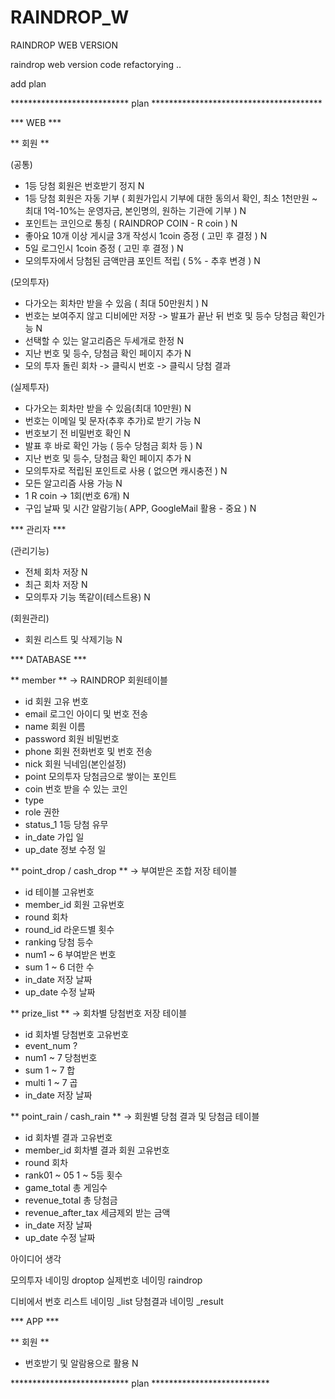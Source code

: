# RAINDROP_W
RAINDROP WEB VERSION

raindrop web version code refactorying ..

add plan

*************************** plan ***************************************

*** WEB ***

** 회원 **

(공통)
  - 1등 당첨 회원은 번호받기 정지 N
  - 1등 당첨 회원은 자동 기부 ( 회원가입시 기부에 대한 동의서 확인, 최소 1천만원 ~ 최대 1억-10%는 운영자금, 본인명의, 원하는 기관에 기부 ) N
  - 포인트는 코인으로 통칭 ( RAINDROP COIN - R coin ) N
  - 좋아요 10개 이상 게시글 3개 작성시 1coin 증정 ( 고민 후 결정 ) N
  - 5일 로그인시 1coin 증정 ( 고민 후 결정 ) N
  - 모의투자에서 당첨된 금액만큼 포인트 적립 ( 5% - 추후 변경 ) N

(모의투자)
  - 다가오는 회차만 받을 수 있음 ( 최대 50만원치 ) N
  - 번호는 보여주지 않고 디비에만 저장 -> 발표가 끝난 뒤 번호 및 등수 당첨금 확인가능 N
  - 선택할 수 있는 알고리즘은 두세개로 한정 N
  - 지난 번호 및 등수, 당첨금 확인 페이지 추가 N
   - 모의 투자 돌린 회차 -> 클릭시 번호 -> 클릭시 당첨 결과

(실제투자)
  - 다가오는 회차만 받을 수 있음(최대 10만원) N
  - 번호는 이메일 및 문자(추후 추가)로 받기 가능 N
  - 번호보기 전 비밀번호 확인 N
  - 발표 후 바로 확인 가능 ( 등수 당첨금 회차 등 ) N
  - 지난 번호 및 등수, 당첨금 확인 페이지 추가 N
  - 모의투자로 적립된 포인트로 사용 ( 없으면 캐시충전 ) N
  - 모든 알고리즘 사용 가능 N
  - 1 R coin -> 1회(번호 6개) N
  - 구입 날짜 및 시간 알람기능( APP, GoogleMail 활용 - 중요 ) N

*** 관리자 ***

(관리기능)
  - 전체 회차 저장 N
  - 최근 회차 저장 N
  - 모의투자 기능 똑같이(테스트용) N

(회원관리)
  - 회원 리스트 및 삭제기능 N

*** DATABASE ***

 ** member **
  -> RAINDROP 회원테이블
  - id 회원 고유 번호
  - email 로그인 아이디 및 번호 전송
  - name 회원 이름
  - password 회원 비밀번호
  - phone 회원 전화번호 및 번호 전송
  - nick 회원 닉네임(본인설정)
  - point 모의투자 당첨금으로 쌓이는 포인트
  - coin 번호 받을 수 있는 코인
  - type
  - role 권한
  - status_1 1등 당첨 유무
  - in_date 가입 일
  - up_date 정보 수정 일

 ** point_drop / cash_drop **
  -> 부여받은 조합 저장 테이블
  - id 테이블 고유번호
  - member_id 회원 고유번호
  - round 회차
  - round_id 라운드별 횟수
  - ranking 당첨 등수
  - num1 ~ 6 부여받은 번호
  - sum 1 ~ 6 더한 수
  - in_date 저장 날짜
  - up_date 수정 날짜

 ** prize_list **
  -> 회차별 당첨번호 저장 테이블
  - id 회차별 당첨번호 고유번호
  - event_num ?
  - num1 ~ 7 당첨번호
  - sum 1 ~ 7 합
  - multi 1 ~ 7 곱
  - in_date 저장 날짜

 ** point_rain / cash_rain **
  -> 회원별 당첨 결과 및 당첨금 테이블
  - id 회차별 결과 고유번호
  - member_id 회차별 결과 회원 고유번호
  - round 회차
  - rank01 ~ 05 1 ~ 5등 횟수
  - game_total 총 게임수
  - revenue_total 총 당첨금
  - revenue_after_tax 세금제외 받는 금액
  - in_date 저장 날짜
  - up_date 수정 날짜

아이디어 생각

모의투자 네이밍 droptop
실제번호 네이밍 raindrop

디비에서
번호 리스트 네이밍 _list
당첨결과 네이밍 _result

*** APP ***

 ** 회원 **
  - 번호받기 및 알람용으로 활용 N

*************************** plan ***************************
